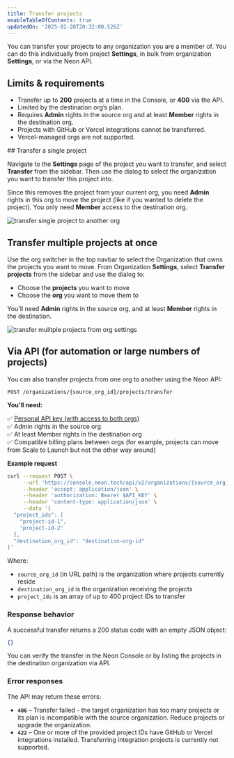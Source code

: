```yaml
---
title: Transfer projects
enableTableOfContents: true
updatedOn: '2025-02-28T20:32:00.526Z'
---
```


You can transfer your projects to any organization you are a member of. You can do this individually from project **Settings**, in bulk from organization **Settings**, or via the Neon API.

## Limits & requirements

- Transfer up to **200** projects at a time in the Console, or **400** via the API.
- Limited by the destination org’s plan.
- Requires **Admin** rights in the source org and at least **Member** rights in the destination org.
- Projects with GitHub or Vercel integrations cannot be transferred.
- Vercel-managed orgs are not supported.

<Steps>
## Transfer a single project

Navigate to the **Settings** page of the project you want to transfer, and select **Transfer** from the sidebar. Then use the dialog to select the organization you want to transfer this project into.

Since this removes the project from your current org, you need **Admin** rights in this org to move the project (like if you wanted to delete the project). You only need **Member** access to the destination org.

![transfer single project to another org](/docs/manage/transfer_project.png)

## Transfer multiple projects at once

Use the org switcher in the top navbar to select the Organization that owns the projects you want to move. From Organization **Settings**, select **Transfer projects** from the sidebar and use the dialog to:

- Choose the **projects** you want to move
- Choose the **org** you want to move them to

You'll need **Admin** rights in the source org, and at least **Member** rights in the destination.

![transfer mulitple projects from org settings](/docs/manage/transfer_multiple.png)

## Via API (for automation or large numbers of projects)

You can also transfer projects from one org to another using the Neon API:

`POST /organizations/{source_org_id}/projects/transfer`

**You'll need:**

<div style={{ display: 'flex', alignItems: 'start', marginBottom: '0.5em' }}>
  <span style={{ marginRight: '0.5em' }}>✅</span>
  <span>
    <a href="/docs/manage/api-keys#create-a-personal-api-key">Personal API key (with access to both orgs)</a>
    </span>
</div>

<div style={{ display: 'flex', alignItems: 'start', marginBottom: '0.5em' }}>
  <span style={{ marginRight: '0.5em' }}>✅</span>
  <span>Admin rights in the source org</span>
</div>

<div style={{ display: 'flex', alignItems: 'start', marginBottom: '0.5em' }}>
  <span style={{ marginRight: '0.5em' }}>✅</span>
  <span>At least Member rights in the destination org</span>
</div>

<div style={{ display: 'flex', alignItems: 'start', marginBottom: '0.5em' }}>
  <span style={{ marginRight: '0.5em' }}>✅</span>
  <span>Compatible billing plans between orgs (for example, projects can move from Scale to Launch but not the other way around)</span>
</div>

**Example request**

```bash
curl --request POST \
     --url 'https://console.neon.tech/api/v2/organizations/{source_org_id}/projects/transfer' \
     --header 'accept: application/json' \
     --header 'authorization: Bearer $API_KEY' \
     --header 'content-type: application/json' \
     --data '{
  "project_ids": [
    "project-id-1",
    "project-id-2"
  ],
  "destination_org_id": "destination-org-id"
}'
```

Where:

- `source_org_id` (in URL path) is the organization where projects currently reside
- `destination_org_id` is the organization receiving the projects
- `project_ids` is an array of up to 400 project IDs to transfer

### Response behavior

A successful transfer returns a 200 status code with an empty JSON object:

```json
{}
```

You can verify the transfer in the Neon Console or by listing the projects in the destination organization via API.

### Error responses

The API may return these errors:

- **`406`** – Transfer failed - the target organization has too many projects or its plan is incompatible with the source organization. Reduce projects or upgrade the organization.
- **`422`** – One or more of the provided project IDs have GitHub or Vercel integrations installed. Transferring integration projects is currently not supported.

</Steps>

<NeedHelp/>
